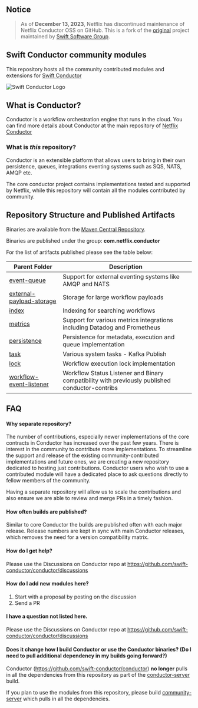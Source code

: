 ## Notice

> As of **December 13, 2023**, Netflix has discontinued maintenance of Netflix Conductor OSS on GitHub. This is a fork of the [original](https://github.com/swift-conductor/conductor-community) project maintained by [Swift Software Group](https://www.swiftsoftwaregroup.com).

## Swift Conductor community modules

This repository hosts all the community contributed modules and extensions for 
[Swift Conductor](https://github.com/swift-conductor/conductor)

![Swift Conductor Logo](https://github.com/swift-conductor/conductor/blob/main/docs/docs/img/logo.svg)

## What is Conductor?

Conductor is a workflow orchestration engine that runs in the cloud.
You can find more details about Conductor at the main repository of [Netflix Conductor](https://github.com/swift-conductor/conductor)

### What is _this_ repository?

Conductor is an extensible platform that allows users to bring in their own persistence, queues, integrations eventing systems such as SQS, NATS, AMQP etc.

The core conductor project contains implementations tested and supported by Netflix, while this repository will contain all
the modules contributed by community.

## Repository Structure and Published Artifacts

Binaries are available from the [Maven Central Repository](https://search.maven.org/search?q=g:com.netflix.conductor).

Binaries are published under the group: **com.netflix.conductor**

For the list of artifacts published please see the table below:

| Parent Folder | Description |
| ----------- | ----- |
|[event-queue](event-queue/README.md)| Support for external eventing systems like AMQP and NATS |
| [external-payload-storage](external-payload-storage/README.md) | Storage for large workflow payloads |
| [index](index/README.md)| Indexing for searching workflows |
|[metrics](metrics/README.md)| Support for various metrics integrations including Datadog and Prometheus |
|[persistence](persistence/README.md)| Persistence for metadata, execution and queue implementation |
| [task](task/README.md)| Various system tasks - Kafka Publish
| [lock](lock/README.md)| Workflow execution lock implementation |
|  [workflow-event-listener](workflow-event-listener/README.md)| Workflow Status Listener and Binary compatibility with previously published conductor-contribs |


## FAQ

#### Why separate repository?

The number of contributions, especially newer implementations of the core contracts in Conductor has increased over the past few years. There is interest in the community to contribute more implementations. To streamline the support and release of the existing community-contributed implementations and future ones, we are creating a new repository dedicated to hosting just contributions. 
Conductor users who wish to use a contributed module will have a dedicated place to ask questions directly to fellow members of the community. 

Having a separate repository will allow us to scale the contributions and also ensure we are able to review and merge PRs in a timely fashion.

#### How often builds are published?

Similar to core Conductor the builds are published often with each major release.
Release numbers are kept in sync with main Conductor releases, which removes the need for a version compatibility matrix.

#### How do I get help?

Please use the Discussions on Conductor repo at https://github.com/swift-conductor/conductor/discussions

#### How do I add new modules here?

1. Start with a proposal by posting on the discussion
2. Send a PR

#### I have a question not listed here.

Please use the Discussions on Conductor repo at https://github.com/swift-conductor/conductor/discussions

#### Does it change how I build Conductor or use the Conductor binaries? (Do I need to pull additional dependency in my builds going forward?)

Conductor (https://github.com/swift-conductor/conductor) **no longer** pulls in all the dependencies from this repository as part of the [conductor-server](https://github.com/swift-conductor/conductor/tree/main/server) build.

If you plan to use the modules from this repository, please build [community-server](/community-server) which pulls in all the dependencies. 
